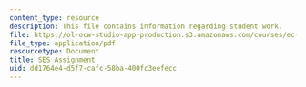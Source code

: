 ```yaml
---
content_type: resource
description: This file contains information regarding student work.
file: https://ol-ocw-studio-app-production.s3.amazonaws.com/courses/ec-050-recreate-experiments-from-history-inform-the-future-from-the-past-galileo-january-iap-2010/dd1764e4d5f7cafc58ba400fc3eefecc_MITEC_050IAP10_StudentWork.pdf
file_type: application/pdf
resourcetype: Document
title: SES Assignment
uid: dd1764e4-d5f7-cafc-58ba-400fc3eefecc
---
```

